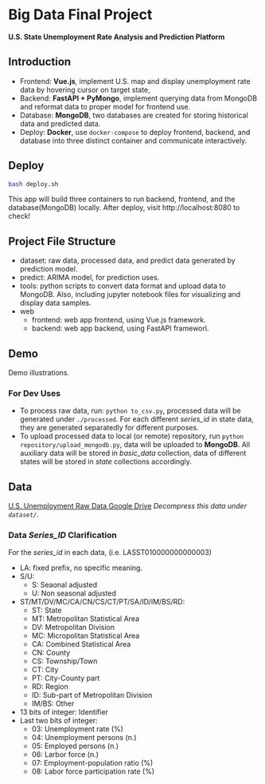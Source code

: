 # Big Data Final Project

**U.S. State Unemployment Rate Analysis and Prediction Platform**

## Introduction
- Frontend: **Vue.js**, implement U.S. map and display unemployment rate data by hovering cursor on target state,
- Backend: **FastAPI + PyMongo**, implement querying data from MongoDB and reformat data to proper model for frontend use.
- Database: **MongoDB**, two databases are created for storing historical data and predicted data.
- Deploy: **Docker**, use `docker-compose` to deploy frontend, backend, and database into three distinct container and communicate interactively.

## Deploy
```bash
bash deploy.sh
```
This app will build three containers to run backend, frontend, and the database(MongoDB) locally. After deploy, visit http://localhost:8080 to check!

## Project File Structure
- dataset: raw data, processed data, and predict data generated by prediction model.
- predict: ARIMA model, for prediction uses.
- tools: python scripts to convert data format and upload data to MongoDB. Also, including jupyter notebook files for visualizing and display data samples.
- web
  - frontend: web app frontend, using Vue.js framework.
  - backend: web app backend, using FastAPI frameworl.


## Demo
Demo illustrations.

### For Dev Uses

- To process raw data, run: ```python to_csv.py```, processed data will be generated under `./processed`. For each different *series_id* in state data, they are generated separatedly for different purposes.
- To upload processed data to local (or remote) repository, run ```python repository/upload_mongodb.py```, data will be uploaded to **MongoDB**. All auxiliary data will be stored in *basic_data* collection, data of different states will be stored in *state* collections accordingly.

## Data

[U.S. Unemployment Raw Data Google Drive](https://drive.google.com/file/d/1Fr_achKvi9N5baA5Rz4N1Z3B5xbNQc6L/view?usp=share_link)
*Decompress this data under `dataset/`.*

### Data *Series_ID* Clarification

For the *series_id* in each data, (i.e. LASST010000000000003)

- LA: fixed prefix, no specific meaning.
- S/U:
  - S: Seaonal adjusted
  - U: Non seasonal adjusted
- ST/MT/DV/MC/CA/CN/CS/CT/PT/SA/ID/IM/BS/RD:
  - ST: State
  - MT: Metropolitan Statistical Area
  - DV: Metropolitan Division
  - MC: Micropolitan Statistical Area
  - CA: Combined Statistical Area
  - CN: County
  - CS: Township/Town
  - CT: City
  - PT: City-County part
  - RD: Region
  - ID: Sub-part of Metropolitan Division
  - IM/BS: Other
- 13 bits of integer: Identifier
- Last two bits of integer:
  - 03: Unemployment rate (%)
  - 04: Unemployment persons (n.)
  - 05: Employed persons (n.)
  - 06: Larbor force (n.)
  - 07: Employment-population ratio (%)
  - 08: Labor force participation rate (%)